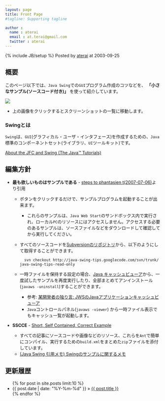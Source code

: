 ```yaml
---
layout: page
title: Front Page
#tagline: Supporting tagline

author :
  name : aterai
  email : at.terai@gmail.com
  twitter : aterai
---
```

{% include JB/setup %}
Posted by [aterai](http://terai.xrea.jp/aterai.html) at 2003-09-25
## 概要
このページ以下では、`Java Swing`での`GUI`プログラム作成のコツなどを、 **「小さなサンプル(ソースコード付き)」** を使って紹介しています。

<a href="https://picasaweb.google.com/112210866074949770793/JavaSwingTips02?noredirect=1"><img src="http://lh3.ggpht.com/_9Z4BYR88imo/TQslJy3MxYI/AAAAAAAAAts/xrxOCvbp-0A/s800/screenshots.png" /></a>

- 上の画像をクリックするとスクリーンショットの一覧に移動します。

### Swingとは
`Swing`は、`GUI`(グラフィカル・ユーザ・インタフェース)を作成するための、`Java`標準のコンポーネントセット(ライブラリ、`UI`ツールキット)です。

[About the JFC and Swing (The Java™ Tutorials)](http://java.sun.com/docs/books/tutorial/uiswing/start/about.html)

## 編集方針
- **最も欲しいものはサンプルである** - [steps to phantasien t(2007-07-06)](http://dodgson.org/omo/t/?date=20070706#p02)より引用
    - ボタンをクリックするだけで、サンプルプログラムを起動することが出来ます。
        - これらのサンプルは、`Java Web Start`のサンドボックス内で実行され、ローカル`PC`のリソースにはアクセスしません。アクセスする必要のあるサンプルは、ソースファイルなどをダウンロードして確認してから実行してください。
    - すべてのソースコードを[Subversionのリポジトリ](http://code.google.com/p/java-swing-tips/source/checkout)から、以下のようにして取得することができます。

			svn checkout http://java-swing-tips.googlecode.com/svn/trunk/ java-swing-tips-read-only

    - 一時ファイルを保持する設定の場合、[Java キャッシュビューア](http://terai.xrea.jp/data/jws/player.jnlp)から、一度試したサンプルを再度実行したり、全部まとめてアンインストール(`javaws -uninstall`)することができます。
        - 参考: [某開発者の独り言: JWSのJavaアプリケーションキャッシュビューア](http://aqubiblog.blogspot.com/2008/02/jwsjava.html)
        - `Java`コントロールパネル(`javaws -viewer`) から一時ファイル表示でもキャッシュ一覧が起動します。

- **SSCCE** - [Short, Self Contained, Correct Example](http://sscce.org/)
    - すべての記事にソースコードや画像などのリソース、これらを`Ant`で簡単にコンパイル、実行するための`build.xml`をまとめた`zip`ファイルを添付しています。
    - [(Java Swing 引用メモ) Swingのサンプルに関するメモ](http://d.hatena.ne.jp/aterai/20071016/1192516545)

## 更新履歴
<!-- Here's a sample "posts list". -->

<ul class="posts">
  {% for post in site.posts limit:10 %}
    <li><span>{{ post.date | date: "%Y-%m-%d" }}</span> &raquo; <a href="{{ BASE_PATH }}{{ post.url }}">{{ post.title }}</a></li>
  {% endfor %}
</ul>

